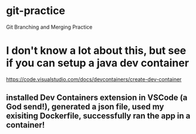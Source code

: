 # git-practice
Git Branching and Merging Practice

# I don't know a lot about this, but see if you can setup a java dev container
https://code.visualstudio.com/docs/devcontainers/create-dev-container

## installed Dev Containers extension in VSCode (a God send!), generated a json file, used my exisiting Dockerfile, successfully ran the app in a container!